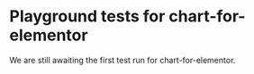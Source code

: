 # Playground tests for chart-for-elementor
We are still awaiting the first test run for chart-for-elementor.
